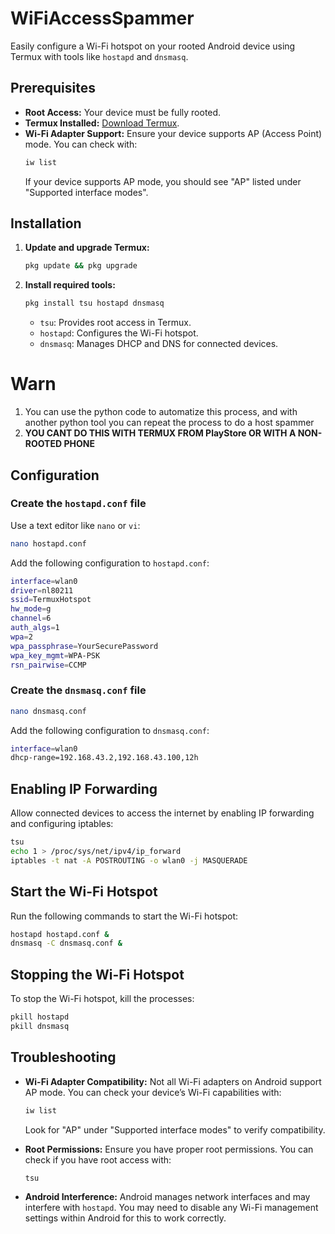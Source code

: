 # WiFiAccessSpammer

Easily configure a Wi-Fi hotspot on your rooted Android device using Termux with tools like `hostapd` and `dnsmasq`.

## Prerequisites

- **Root Access:** Your device must be fully rooted.
- **Termux Installed:** [Download Termux](https://f-droid.org/en/packages/com.termux/).
- **Wi-Fi Adapter Support:** Ensure your device supports AP (Access Point) mode. You can check with:
  ```bash
  iw list
  ```
  If your device supports AP mode, you should see "AP" listed under "Supported interface modes".

## Installation

1. **Update and upgrade Termux:**
   ```bash
   pkg update && pkg upgrade
   ```

2. **Install required tools:**
   ```bash
   pkg install tsu hostapd dnsmasq
   ```
   - `tsu`: Provides root access in Termux.
   - `hostapd`: Configures the Wi-Fi hotspot.
   - `dnsmasq`: Manages DHCP and DNS for connected devices.
# Warn

1. You can use the python code to automatize this process, and with another python tool you can repeat the process to do a host spammer
2. **YOU CANT DO THIS WITH TERMUX FROM PlayStore OR WITH A NON-ROOTED PHONE**

## Configuration

### Create the `hostapd.conf` file
Use a text editor like `nano` or `vi`:
```bash
nano hostapd.conf
```
Add the following configuration to `hostapd.conf`:
```bash
interface=wlan0
driver=nl80211
ssid=TermuxHotspot
hw_mode=g
channel=6
auth_algs=1
wpa=2
wpa_passphrase=YourSecurePassword
wpa_key_mgmt=WPA-PSK
rsn_pairwise=CCMP
```

### Create the `dnsmasq.conf` file
```bash
nano dnsmasq.conf
```
Add the following configuration to `dnsmasq.conf`:
```bash
interface=wlan0
dhcp-range=192.168.43.2,192.168.43.100,12h
```

## Enabling IP Forwarding

Allow connected devices to access the internet by enabling IP forwarding and configuring iptables:
```bash
tsu
echo 1 > /proc/sys/net/ipv4/ip_forward
iptables -t nat -A POSTROUTING -o wlan0 -j MASQUERADE
```

## Start the Wi-Fi Hotspot

Run the following commands to start the Wi-Fi hotspot:
```bash
hostapd hostapd.conf &
dnsmasq -C dnsmasq.conf &
```

## Stopping the Wi-Fi Hotspot

To stop the Wi-Fi hotspot, kill the processes:
```bash
pkill hostapd
pkill dnsmasq
```

## Troubleshooting

- **Wi-Fi Adapter Compatibility:** Not all Wi-Fi adapters on Android support AP mode. You can check your device’s Wi-Fi capabilities with:
  ```bash
  iw list
  ```
  Look for "AP" under "Supported interface modes" to verify compatibility.

- **Root Permissions:** Ensure you have proper root permissions. You can check if you have root access with:
  ```bash
  tsu
  ```

- **Android Interference:** Android manages network interfaces and may interfere with `hostapd`. You may need to disable any Wi-Fi management settings within Android for this to work correctly.

